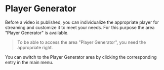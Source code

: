 # Player Generator

Before a video is published, you can individualize the appropriate player for streaming and customize it to meet your needs. 
For this purpose the area "Player Generator" is available.

> To be able to access the area "Player Generator", you need the appropriate right.

You can switch to the Player Generator area by clicking the corresponding entry in the main menu.